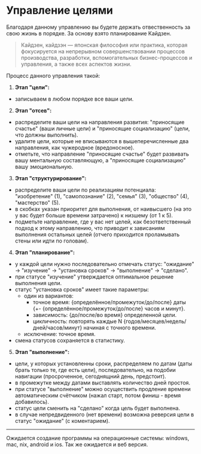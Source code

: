 # Управление целями

Благодаря данному управлению вы будете держать отвественность за свою жизнь в порядке. За основу взято планирование Кайдзен.

> Кайдзен, кайдзэн — японская философия или практика, которая фокусируется на непрерывном совершенствовании процессов производства, разработки, вспомогательных бизнес-процессов и управления, а также всех аспектов жизни.

Процесс данного управления такой:

1. **Этап "цели":**
- записываем в любом порядке все ваши цели.
2. **Этап "отсев":**
- распределите ваши цели на направления развития: "приносящие счастье" (ваши личные цели) и "приносящие социализацию" (цели, что должны выполнить).
- удалите цели, которые не вписываются в вышеперечисленные два направления, как чужеродное (вредоносное).
- отметьте, что направление "приносящие счастье" будет развивать вашу ментальную составляющую, а "приносящие социализацию" вашу эмоциональную.
3. **Этап "структурирование":**
- распределите ваши цели по реализациям потенциала: "изобретение" (1), "самопознание" (2), "семья" (3), "общество" (4), "мастерство" (5).
- в скобках указан приоритет для выполнения, от наивысшего (на это у вас будет больше времени затрачено) к низшему (от 1 к 5).
- подметьте направление, где у вас нет целей, как безответственный подход к этому направлению, что приводит к зависаниям выполнения остальных целей (отчего приходится проламывать стены или идти по головам).
4. **Этап "планирование":**
- у каждой цели нужно последовательно отмечать статус: "ожидание" → "изучение" → "установка сроков" → "выполнение" → "сделано".
- при статусе "изучение" утверждается оптимальное решение выполнения цели.
- статус "установка сроков" имеет такие параметры: 
     - один из вариантов:
          - точное время: {определённое/промежуток/до/после} даты {+- {определённое/промежуток/до/после} часов и минут}.
          - зависимость: {до/после/во время} определенной цели.
          - цикличность: повторять каждые N {годов/месяцев/недель/дней/часов/минут} начиная с точного времени.
     - исключение: точное время.
- смена статусов сохраняется в статистику.
5. **Этап "выполнение":**
- цели, у которых установленны сроки, распределяем по датам (даты брать только те, где есть цели), последовательно, на подобии навигации (просроченное, сегоднящний день, предстоит).
- в промежутке между датами выставлять количество дней простоя.
- при статусе "выполнение" можно осуществить продление времени автоматическим счётчиком (нажал старт, потом финиш - время добавилось).
- статус цели сменить на "сделано" когда цель будет выполнена.
- в случае непредвиденного (нет времени) возможна реверсия цели в статус "ожидание" (с коментарием).

<hr>

Ожидается создание программы на операционные системы: windows, mac, nix, android и ios. Так же ожидается и веб версия.

